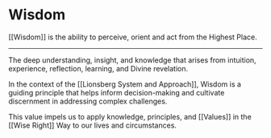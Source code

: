 # Wisdom

[[Wisdom]] is the ability to perceive, orient and act from the Highest Place. 
___
The deep understanding, insight, and knowledge that arises from intuition, experience, reflection, learning, and Divine revelation. 

In the context of the [[Lionsberg System and Approach]], Wisdom is a guiding principle that helps inform decision-making and cultivate discernment in addressing complex challenges.

This value impels us to apply knowledge, principles, and [[Values]] in the [[Wise Right]] Way to our lives and circumstances. 